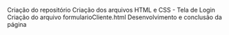Criação do repositório
Criação dos arquivos HTML e CSS - Tela de Login
Criação do arquivo formularioCliente.html
Desenvolvimento e conclusão da página